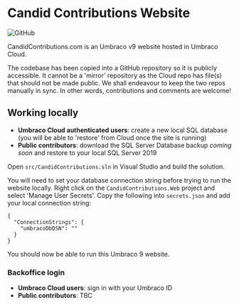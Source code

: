 # Candid Contributions Website

![GitHub](https://img.shields.io/github/license/candidcontributions/CanConCloud)

CandidContributions.com is an Umbraco v9 website hosted in Umbraco Cloud.

The codebase has been copied into a GitHub repository so it is publicly accessible. It cannot be a 'mirror' repository as the Cloud repo has file(s) that should not be made public. We shall endeavour to keep the two repos manually in sync. In other words, contributions and comments are welcome!

## Working locally

- **Umbraco Cloud authenticated users**: create a new local SQL database (you will be able to 'restore' from Cloud once the site is running)
- **Public contributors**: download the SQL Server Database backup *coming soon* and restore to your local SQL Server 2019

Open `src/CandidContributions.sln` in Visual Studio and build the solution.

You will need to set your database connection string before trying to run the website locally. Right click on the `CandidContributions.Web` project and select 'Manage User Secrets'.  Copy the following into `secrets.json` and add your local connection string:

```
{
  "ConnectionStrings": {
    "umbracoDbDSN": ""
  }
}
```

You should now be able to run this Umbraco 9 website.

### Backoffice login

- **Umbraco Cloud users**: sign in with your Umbraco ID
- **Public contributors**: TBC